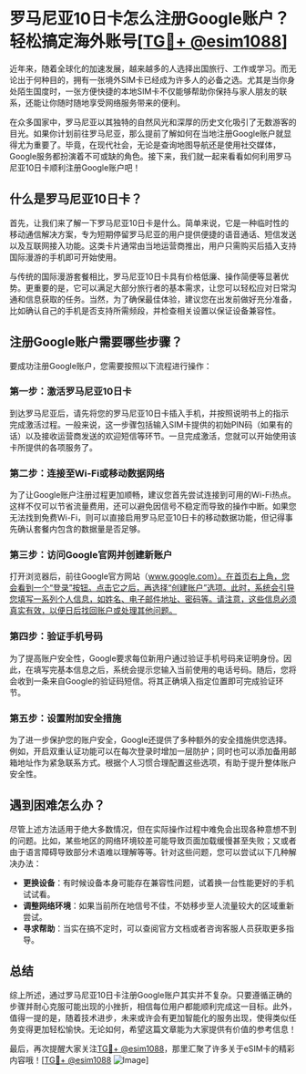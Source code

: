 # 罗马尼亚10日卡怎么注册Google账户？轻松搞定海外账号[[TG💪+ @esim1088](https://t.me/s/esim1088)]

近年来，随着全球化的加速发展，越来越多的人选择出国旅行、工作或学习。而无论出于何种目的，拥有一张境外SIM卡已经成为许多人的必备之选。尤其是当你身处陌生国度时，一张方便快捷的本地SIM卡不仅能够帮助你保持与家人朋友的联系，还能让你随时随地享受网络服务带来的便利。

在众多国家中，罗马尼亚以其独特的自然风光和深厚的历史文化吸引了无数游客的目光。如果你计划前往罗马尼亚，那么提前了解如何在当地注册Google账户就显得尤为重要了。毕竟，在现代社会，无论是查询地图导航还是使用社交媒体，Google服务都扮演着不可或缺的角色。接下来，我们就一起来看看如何利用罗马尼亚10日卡顺利注册Google账户吧！

## 什么是罗马尼亚10日卡？

首先，让我们来了解一下罗马尼亚10日卡是什么。简单来说，它是一种临时性的移动通信解决方案，专为短期停留罗马尼亚的用户提供便捷的语音通话、短信发送以及互联网接入功能。这类卡片通常由当地运营商推出，用户只需购买后插入支持国际漫游的手机即可开始使用。

与传统的国际漫游套餐相比，罗马尼亚10日卡具有价格低廉、操作简便等显著优势。更重要的是，它可以满足大部分旅行者的基本需求，让您可以轻松应对日常沟通和信息获取的任务。当然，为了确保最佳体验，建议您在出发前做好充分准备，比如确认自己的手机是否支持所需频段，并检查相关设置以保证设备兼容性。

## 注册Google账户需要哪些步骤？

要成功注册Google账户，您需要按照以下流程进行操作：

### 第一步：激活罗马尼亚10日卡

到达罗马尼亚后，请先将您的罗马尼亚10日卡插入手机，并按照说明书上的指示完成激活过程。一般来说，这一步骤包括输入SIM卡提供的初始PIN码（如果有的话）以及接收运营商发送的欢迎短信等环节。一旦完成激活，您就可以开始使用该卡所提供的各项服务了。

### 第二步：连接至Wi-Fi或移动数据网络

为了让Google账户注册过程更加顺畅，建议您首先尝试连接到可用的Wi-Fi热点。这样不仅可以节省流量费用，还可以避免因信号不稳定而导致的操作中断。如果您无法找到免费Wi-Fi，则可以直接启用罗马尼亚10日卡的移动数据功能，但记得事先确认套餐内包含的数据量是否足够。

### 第三步：访问Google官网并创建新账户

打开浏览器后，前往Google官方网站（www.google.com）。在首页右上角，您会看到一个“登录”按钮。点击它之后，再选择“创建账户”选项。此时，系统会引导您填写一系列个人信息，如姓名、电子邮件地址、密码等。请注意，这些信息必须真实有效，以便日后找回账户或处理其他问题。

### 第四步：验证手机号码

为了提高账户安全性，Google要求每位新用户通过验证手机号码来证明身份。因此，在填写完基本信息之后，系统会提示您输入当前使用的电话号码。随后，您将会收到一条来自Google的验证码短信。将其正确填入指定位置即可完成验证环节。

### 第五步：设置附加安全措施

为了进一步保护您的账户安全，Google还提供了多种额外的安全措施供您选择。例如，开启双重认证功能可以在每次登录时增加一层防护；同时也可以添加备用邮箱地址作为紧急联系方式。根据个人习惯合理配置这些选项，有助于提升整体账户安全性。

## 遇到困难怎么办？

尽管上述方法适用于绝大多数情况，但在实际操作过程中难免会出现各种意想不到的问题。比如，某些地区的网络环境较差可能导致页面加载缓慢甚至失败；又或者由于语言障碍导致部分术语难以理解等等。针对这些问题，您可以尝试以下几种解决办法：

- **更换设备**：有时候设备本身可能存在兼容性问题，试着换一台性能更好的手机试试看。
- **调整网络环境**：如果当前所在地信号不佳，不妨移步至人流量较大的区域重新尝试。
- **寻求帮助**：当实在搞不定时，可以查阅官方文档或者咨询客服人员获取更多指导。

## 总结

综上所述，通过罗马尼亚10日卡注册Google账户其实并不复杂。只要遵循正确的步骤并耐心克服可能出现的小挫折，相信每位用户都能顺利完成这一目标。此外，值得一提的是，随着技术进步，未来或许会有更加智能化的服务出现，使得类似任务变得更加轻松愉快。无论如何，希望这篇文章能为大家提供有价值的参考信息！

最后，再次提醒大家关注[TG💪+ @esim1088](https://t.me/s/esim1088)，那里汇聚了许多关于eSIM卡的精彩内容哦！[[TG💪+ @esim1088](https://t.me/s/esim1088) ![Image](https://i.postimg.cc/4NQfJmqS/Snipaste-2025-05-13-00-14-12.png)]